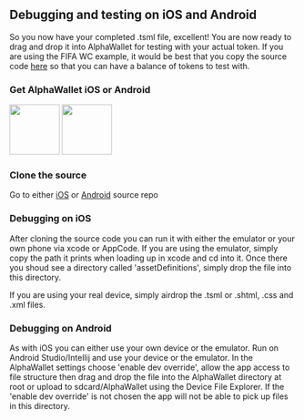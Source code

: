 ## Debugging and testing on iOS and Android

So you now have your completed .tsml file, excellent! You are now ready to drag and drop it into AlphaWallet for testing with your actual token. If you are using the FIFA WC example, it would be best that you copy the source code [here](https://github.com/AlphaWallet/contracts/blob/master/blockchain-tickets/schema1/TicketingContract.sol) so that you can have a balance of tokens to test with.   

### Get AlphaWallet iOS or Android
[<img src=https://github.com/AlphaWallet/alpha-wallet-ios/blob/master/resources/app-store-badge.png height="88">](https://itunes.apple.com/us/app/alphawallet/id1358230430?ls=1&mt=8) [<img src=https://github.com/AlphaWallet/alpha-wallet-android/blob/master/dmz/src/main/resources/static/images/googleplay.png height="88">](https://play.google.com/store/apps/details?id=io.stormbird.wallet&hl=en_US)

### Clone the source
Go to either [iOS](https://github.com/AlphaWallet/alpha-wallet-ios) or [Android](https://github.com/AlphaWallet/alpha-wallet-android) source repo

### Debugging on iOS 
After cloning the source code you can run it with either the emulator or your own phone via xcode or AppCode. If you are using the emulator, simply copy the path it prints when loading up in xcode and cd into it. Once there you shoud see a directory called 'assetDefinitions', simply drop the file into this directory.

If you are using your real device, simply airdrop the .tsml or .shtml, .css and .xml files. 

### Debugging on Android
As with iOS you can either use your own device or the emulator. Run on Android Studio/Intellij and use your device or the emulator. In the AlphaWallet settings choose 'enable dev override', allow the app access to file structure then drag and drop the file into the AlphaWallet directory at root or upload to sdcard/AlphaWallet using the Device File Explorer. If the 'enable dev override' is not chosen the app will not be able to pick up files in this directory.

